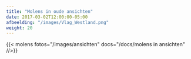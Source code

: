 ```yaml
---
title: "Molens in oude ansichten"
date: 2017-03-02T12:00:00-05:00
afbeelding: "/images/Vlag_Westland.png"
weight: 20
---
```


{{< molens fotos="/images/ansichten" docs="/docs/molens in ansichten" //>}}